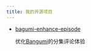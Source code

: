 ```yaml
---
title: 我的开源项目
---
```


- [bagumi-enhance-episode](https://github.com/flynncao/bangumi-episode-enhance-userscript)

  优化[Bangumi](https://bgm.tv/)的分集评论体验






